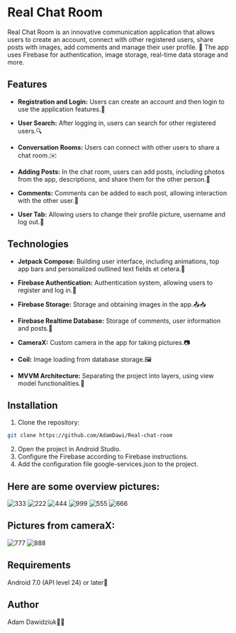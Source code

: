 # Real Chat Room

Real Chat Room is an innovative communication application that allows users to create an account, connect with other registered users, share posts with images, add comments and manage their user profile. 🚀
The app uses Firebase for authentication, image storage, real-time data storage and more.

## Features

- **Registration and Login:** Users can create an account and then login to use the application features.📝

- **User Search:** After logging in, users can search for other registered users.🔍

- **Conversation Rooms:** Users can connect with other users to share a chat room.✉️

- **Adding Posts:** In the chat room, users can add posts, including photos from the app, descriptions, and share them for the other person.📸

- **Comments:** Comments can be added to each post, allowing interaction with the other user.💬

- **User Tab:** Allowing users to change their profile picture, username and log out.🔄

## Technologies

- **Jetpack Compose:** Building user interface, including animations, top app bars and personalized outlined text fields et cetera.🎨

- **Firebase Authentication:** Authentication system, allowing users to register and log in.🔐

- **Firebase Storage:** Storage and obtaining images in the app.📤📥

- **Firebase Realtime Database:** Storage of comments, user information and posts.💾

- **CameraX:** Custom camera in the app for taking pictures.📷

- **Coil:** Image loading from database storage.🖼️

- **MVVM Architecture:** Separating the project into layers, using view model functionalities.🔧

## Installation

1. Clone the repository:
```bash
git clone https://github.com/AdamDawi/Real-chat-room
```
2. Open the project in Android Studio.
3. Configure the Firebase according to Firebase instructions.
4. Add the configuration file google-services.json to the project.

## Here are some overview pictures:
![333](https://github.com/AdamDawi/Real-chat-room/assets/49430055/42538ef2-b72f-425b-bdea-b591d06f4062)
![222](https://github.com/AdamDawi/Real-chat-room/assets/49430055/6e2925de-5bd9-4d25-aad5-99f5714d8424)
![444](https://github.com/AdamDawi/Real-chat-room/assets/49430055/39b12fe2-d1f1-47a3-b8dc-f6785a44a1d1)
![999](https://github.com/AdamDawi/Real-chat-room/assets/49430055/6500b1e0-4208-4cd8-808b-b4d730597715)
![555](https://github.com/AdamDawi/Real-chat-room/assets/49430055/fc70e1d5-9388-4a3e-b7d5-3929fc71fc24)
![666](https://github.com/AdamDawi/Real-chat-room/assets/49430055/abf1c0d8-df24-459b-8c68-18d69f6378d8)

## Pictures from cameraX:
![777](https://github.com/AdamDawi/Real-chat-room/assets/49430055/ef9bf37c-fc97-4459-845b-e023690bb981)
![888](https://github.com/AdamDawi/Real-chat-room/assets/49430055/97bca917-7095-4ccf-9857-c4c65a693e26)

## Requirements
Android 7.0 (API level 24) or later📱

## Author

Adam Dawidziuk🧑‍💻
